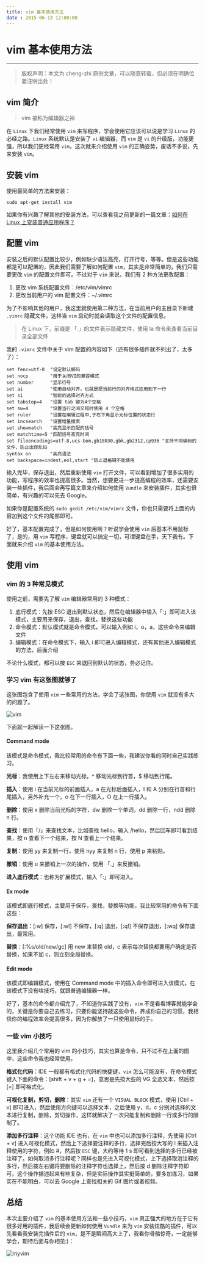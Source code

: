 ```yaml
---
title: vim 基本使用方法  
date : 2015-06-13 12:00:00
---
```


# vim 基本使用方法
***
> 版权声明：本文为 cheng-zhi 原创文章，可以随意转载，但必须在明确位置注明出处！ 

## vim 简介

> vim 被称为编辑器之神

在 `Linux` 下我们经常使用 `vim` 来写程序，学会使用它应该可以说是学习 `Linux` 的必经之路。`Linux` 系统默认是安装了 `vi` 编辑器，而 `vim` 是 `vi` 的升级版，功能更强，所以我们更经常用 `vim`，这次就来介绍使用 `vim` 的正确姿势，废话不多说，先来安装 `vim`。

## 安装 vim
使用最简单的方法来安装：
```
sudo apt-get install vim
```

如果你有兴趣了解其他的安装方法，可以查看我之前更新的一篇文章：[如何在 Linux 上安装普通应用程序？](http://cheng-zhi.me/posts/linux-install-soft)


## 配置 vim
安装之后的默认配置比较少，例如缺少语法高亮，打开行号，等等。但是这些功能都是可以配置的，因此我们需要了解如何配置 `vim`，其实是非常简单的，我们只需要更改 `vim` 的配置文件即可。不过对于 `vim` 来说，我们有 2 种方法更改配置：
1. 更改 vim 系统配置文件：/etc/vim/vimrc
2. 更改当前用户的 vim 配置文件：~/.vimrc

为了不影响其他的用户，我这里就使用第二种方法，在当前用户的主目录下新建 `.vimrc` 隐藏文件，这样当 `vim` 启动时就会读取这个文件的配置信息。

> 在 Linux 下，前缀是 「.」的文件表示隐藏文件，使用 la 命令来查看当前目录全部文件

我的 `.vimrc` 文件中关于 vim 配置的内容如下（还有很多插件就不列出了，太多了）：
```
set fenc=utf-8	"设定默认解码 
set nocp 		"用于关闭VI的兼容模式
set number 		"显示行号 
set ai 			"使用自动对齐，也就是把当前行的对齐格式应用到下一行
set si 			"智能的选择对齐方式
set tabstop=4 	"设置 tab 键为4个空格
set sw=4 		"设置当行之间交错时使用 4 个空格
set ruler 		"设置在编辑过程中,于右下角显示光标位置的状态行
set incsearch 	"设置增量搜索
set showmatch 	"高亮显示匹配的括号
set matchtime=5 "匹配括号高亮时间
set fileencodings=utf-8,ucs-bom,gb18030,gbk,gb2312,cp936 "支持不同编码的文件，防止出现乱码
syntax on 		"高亮语法
set backspace=indent,eol,start "防止退格键不能使用
```
输入完毕，保存退出，然后重新使用 `vim` 打开文件，可以看到增加了很多实用的功能，写程序的效率也提高很多。当然，想要更进一步提高编程的效率，还需要安装一些插件，我后面会再写篇文章来介绍如何使用 `Vundle` 来安装插件，其实也很简单，有兴趣的可以先去 Google。

如果你是配置系统的 `sudo gedit /etc/vim/vimrc` 文件，你也只需要将上面的内容加到这个文件的尾部即可。

好了，基本配置完成了，但是如何使用啊？听说学会使用 `vim` 后基本不用鼠标了，是的，用 `vim` 写程序，键盘就可以搞定一切，可谓键盘在手，天下我有。下面就来介绍 `vim` 的基本使用方法。

## 使用 vim

### vim 的 3 种常见模式
使用之前，需要先了解 `vim` 编辑器常用的 3 种模式：
1. 底行模式：先按 ESC 退出到默认状态，然后在编辑器中输入「:」即可进入该模式，主要用来保存，退出，查找，替换这些功能
2. 命令模式：默认模式就是命令模式，可以输入例如 i，o，a，这些命令来编辑文件
3. 编辑模式：在命令模式下，输入 i 即可进入编辑模式，还有其他进入编辑模式的方法，后面介绍

不论什么模式，都可以按 `ESC` 来退回到默认的状态，务必记住。


### 学习 vim 有这张图就够了
这张图包含了使用 `vim` 一些常用的方法，学会了这张图，你使用 `vim` 就没有多大的问题了。

![vim](http://cheng-zhi.me/images/vim.png)

下面就一起解读一下这张图。

#### Command mode
该模式是命令模式，我比较常用的命令有下面一些，我建议你看的同时自己实践练习。

**光标**：我使用上下左右来移动光标，^ 移动光标到行首，$ 移动到行尾。

**插入**：使用 i 在当前光标的前面插入，a 在光标后面插入，I 和 A 分别在行首和行尾插入，另外补充一个，o 在下一行插入，O 在上一行插入。

**删除**：使用 x 删除当前光标的字符，dw 删除一个单词，dd 删除一行，ndd 删除 n 行。

**查找**：使用「/」来查找文本，比如查找 hello，输入 /hello，然后回车即可看到结果，按 n 查看下一个结果，按 N 查看上一个结果。

**复制**：使用 yy 来复制一行，使用 nyy 来复制 n 行，使用 p 来粘贴。

**撤销**：使用 u 来撤销上一次的操作，使用 「.」来反撤销。

**进入底行模式**：也称为扩展模式，输入「:」即可进入。


#### Ex mode
该模式即底行模式，主要用于保存，查找，替换等功能，我比较常用的命令有下面这些：

**保存退出**：[:w] 保存，[:w!] 不保存，[:q] 退出，[:q!] 不保存退出，[:wq] 保存退出，最常用。

**替换**：[:%s/old/new/gc] 用 new 来替换 old，c 表示每次替换都要用户确定是否替换，如果不加 c，则立刻全局替换。

#### Edit mode
该模式即编辑模式，使用在 Command mode 中的插入命令即可进入该模式，在该模式下没有啥技巧，就跟普通编辑器一样。


好了，基本的命令都介绍完了，不知道你实践了没有，`vim` 不是看看博客就能学会的，关键是你要自己去练习，只要你能坚持敲这些命令，养成你自己的习惯，我相信你的编程效率会提高很多，因为你解放了一只使用鼠标的手。


### 一些 vim 小技巧
这里我介绍几个常用的 vim 的小技巧，其实也算是命令，只不过不在上面的图中，这些命令我也经常使用。

**格式化代码**：IDE 一般都有格式化代码的快捷键，`vim` 怎么可能没有，在命令模式键入下面的命令：[shift + v + g + =]，意思是先按大些的 VG 全选文本，然后按 [=] 即可格式化。

**可视化复制，剪切，删除**：其实 `vim` 还有一个 `VISUAL BLOCK` 模式，使用 [Ctrl + v] 即可进入，然后使用方向键可以选择文本，之后使用 y，d，c 分别对选择的文本进行复制，删除，剪切操作，这样就解决了一次只能复制和删除一行或多行的限制了。

**添加多行注释**：这个功能 IDE 也有，在 `vim` 中也可以添加多行注释，先使用 [Ctrl + v] 进入可视化模式，然后上下选择要注释的多行，选择完后按大写的 I 来插入注释使用的字符，例如 #，然后按 `ESC` 键，大约等待 1 s 即可看到选择的多行已经被注释了。如何取消多行注释呢？同样也是先进入可视化模式，上下选择取消注释的多行，然后按左右键将要删除的注释字符也选择上，然后按 d 删除注释字符即可。这个操作描述起来有些复杂，但是实际操作其实挺简单的，要多加练习，如果实在不能明白，可以去 Google 上查找相关的 Gif 图片或者视频。


## 总结
本次主要介绍了 `vim` 的基本使用方法和一些小技巧，`vim` 真正强大的地方在于它有很多好用的插件，我后续会更新如何使用 `Vundle` 来为 `vim` 安装炫酷的插件，可以先看看我安装完插件后的 `vim`，是不是瞬间高大上了，我看你骨骼惊奇，一定能够学会，期待后面与你相见:)：

![myvim](http://cheng-zhi.me/images/myvim.png)


